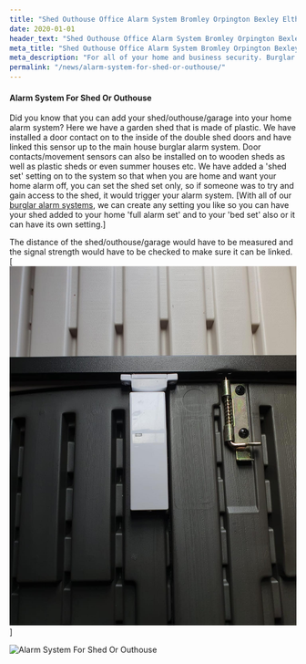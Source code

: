 ```yaml
---
title: "Shed Outhouse Office Alarm System Bromley Orpington Bexley Eltham"
date: 2020-01-01
header_text: "Shed Outhouse Office Alarm System Bromley Orpington Bexley Eltham"
meta_title: "Shed Outhouse Office Alarm System Bromley Orpington Bexley Eltham"
meta_description: "For all of your home and business security. Burglar Alarm Servicing, Burglar Alarm Installation, Alarm Battery and CCTV in Orpington. Call 020 8302 4065"
permalink: "/news/alarm-system-for-shed-or-outhouse/"
---
```


#### Alarm System For Shed Or Outhouse

Did you know that you can add your shed/outhouse/garage into your home alarm system? Here we have a garden shed that is made of plastic. We have installed a door contact on to the inside of the double shed doors and have linked this sensor up to the main house burglar alarm system. Door contacts/movement sensors can also be installed on to wooden sheds as well as plastic sheds or even summer houses etc. We have added a 'shed set' setting on to the system so that when you are home and want your home alarm off, you can set the shed set only, so if someone was to try and gain access to the shed, it would trigger your alarm system. 
[With all of our [burglar alarm systems](../categories/burglar-alarms.php.html), we can create any setting you like so you can have your shed added to your home 'full alarm set' and to your 'bed set' also or it can have its own setting.]

The distance of the shed/outhouse/garage would have to be measured and the signal strength would have to be checked to make sure it can be linked. 
[![](../images/uploaded/images/Door-contact-Welling-Eltham-Crayford-Erith-New-Eltham.jpg)]

![Alarm System For Shed Or Outhouse](https://res.cloudinary.com/kbs/image/upload/gtxzk2kf1u5yj48cv55n.jpg)